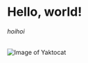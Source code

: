 # Hello, world!
###### hoihoi

![Image of Yaktocat](https://octodex.github.com/images/yaktocat.png)
